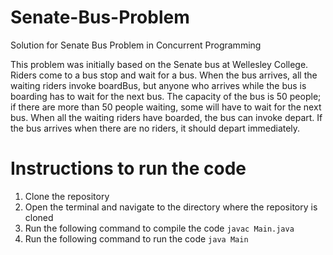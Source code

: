 # Senate-Bus-Problem
Solution for Senate Bus Problem in Concurrent Programming

This problem was initially based on the Senate bus at Wellesley College. Riders come to a bus 
stop and wait for a bus. When the bus arrives, all the waiting riders invoke boardBus, but anyone who 
arrives while the bus is boarding has to wait for the next bus. The capacity of the bus is 50 people; if there 
are more than 50 people waiting, some will have to wait for the next bus. When all the waiting riders have 
boarded, the bus can invoke depart. If the bus arrives when there are no riders, it should depart 
immediately.

# Instructions to run the code
1. Clone the repository
2. Open the terminal and navigate to the directory where the repository is cloned
3. Run the following command to compile the code
```javac Main.java```
4. Run the following command to run the code
```java Main```
